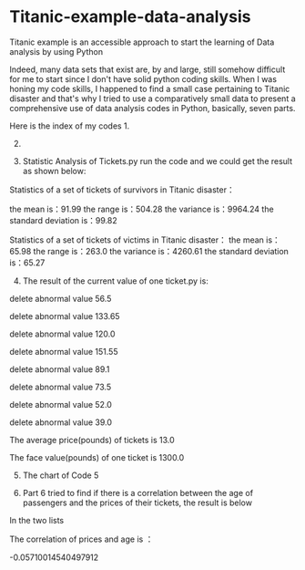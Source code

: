 # Titanic-example-data-analysis
Titanic example is an accessible approach to start the learning of Data analysis by using Python

Indeed, many data sets that exist are, by and large, still somehow difficult for me to start since I don't have solid python coding skills.
When I was honing my code skills, I happened to find a small case pertaining to Titanic disaster and that's why I tried to use a comparatively small data to present a comprehensive use of data analysis codes in Python, basically, seven parts.

Here is the index of my codes
1. 

2. 


3. Statistic Analysis of Tickets.py
run the code and we could get the result as shown below:

Statistics of a set of tickets of survivors in Titanic disaster：

the mean is：91.99
the range is：504.28
the variance is：9964.24
the standard deviation is：99.82

Statistics of a set of tickets of victims in Titanic disaster：
the mean is：65.98
the range is：263.0
the variance is：4260.61
the standard deviation is：65.27

4. The result of the current value of one ticket.py is:

delete abnormal value 56.5

delete abnormal value 133.65

delete abnormal value 120.0

delete abnormal value 151.55

delete abnormal value 89.1

delete abnormal value 73.5

delete abnormal value 52.0

delete abnormal value 39.0

The average price(pounds) of tickets is 13.0

The face value(pounds) of one ticket is 1300.0

5. The chart of Code 5

6. Part 6 tried to find if there is a correlation between the age of passengers and the prices of their tickets, the result is below

In the two lists

The correlation of prices and age is ：

-0.05710014540497912

 
